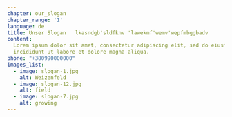 ```yaml
---
chapter: our_slogan
chapter_range: '1'
language: de
title: Unser Slogan   lkasndgb'sldfknv 'lawekmf'wemv'wepfmbggbadv
content:
  Lorem ipsum dolor sit amet, consectetur adipiscing elit, sed do eiusmod tempor
  incididunt ut labore et dolore magna aliqua.
phone: "+380990000000"
images_list:
  - image: slogan-1.jpg
    alt: Weizenfeld
  - image: slogan-12.jpg
    alt: field
  - image: slogan-7.jpg
    alt: growing
---
```

